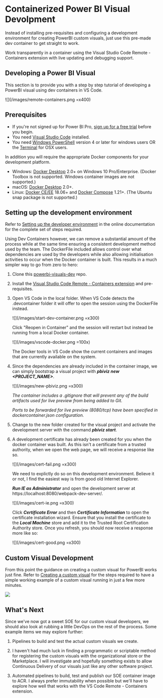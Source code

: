 # Containerized Power BI Visual Devolpment

Instead of installing pre-requisites and configuring a development environment for creating PowerBI custom visuals, just use this pre-made dev container to get straight to work.

Work transparently in a container using the Visual Studio Code Remote - Containers extension with live updating and debugging support.
 
## Developing a Power BI Visual
 
This section is to provide you with a step by step tutorial of developing a PowerBI visual using dev containers in VS Code.

![](/images/remote-containers.png =x400)

## Prerequisites

* If you're not signed up for Power BI Pro, [sign up for a free trial](https://powerbi.microsoft.com/pricing/) before you begin.
* You need [Visual Studio Code](https://www.visualstudio.com/) installed.
* You need [Windows PowerShell](https://docs.microsoft.com/powershell/scripting/install/installing-windows-powershell?view=powershell-6) version 4 or later for windows users OR the [Terminal](https://macpaw.com/how-to/use-terminal-on-mac) for OSX users.

In addition you will require the appropriate Docker components for your development platform.

* Windows: [Docker Desktop](https://www.docker.com/products/docker-desktop) 2.0+ on Windows 10 Pro/Enterprise. (Docker Toolbox is not supported. Windows container images are not supported.)
* macOS: [Docker Desktop](https://www.docker.com/products/docker-desktop) 2.0+.
* Linux: [Docker CE/EE](https://docs.docker.com/install/#supported-platforms) 18.06+ and [Docker Compose](https://docs.docker.com/compose/install) 1.21+. (The Ubuntu snap package is not supported.)

## Setting up the development environment

Refer to [Setting up the developer environment](https://docs.microsoft.com/en-au/power-bi/developer/visuals/custom-visual-develop-tutorial#setting-up-the-developer-environment) in the online documentation for the complete set of steps required.

Using Dev Containers however, we can remove a substantial amount of the process while at the same time ensuring a consistent development method used by the team. The DockerFile included allows control over what dependencies are used by the developers while also allowing initialisation activities to occur when the Docker container is built. This results in a much simpler way to go from zero to hero:

1. Clone this [powerbi-visuals-dev](https://github.com/slamb2k/powerbi-visuals-dev) repo.
2. Install the [Visual Studio Code Remote - Containers extension](https://code.visualstudio.com/docs/remote/containers) and pre-requisites.

3. Open VS Code in the local folder. When VS Code detects the .devcontainer folder it will offer to open the session using the DockerFile instead. 

   ![](/images/start-dev-container.png =x300)

   Click "Reopen in Container" and the session will restart but instead be running from a local Docker container.

   ![](/images/vscode-docker.png =100x)

   The Docker tools in VS Code show the current containers and images that are currently available on the system.

4. Since the dependencies are already included in the container image, we can simply bootstrap a visual project with ***pbiviz new <PROJECT_NAME>***.

   ![](/images/new-pbiviz.png =x300)

   *The container includes a .gitignore that will prevent any of the build artifacts used for live preview from being added to Git.*

   *Ports to be forwarded for live preview (8080/tcp) have been specified in dockercontainer.json configuration.*


5. Change to the new folder created for the visual project and activate the development server with the command ***pbiviz start***.

6. A development certificate has already been created for you when the docker container was built. As this isn't a certificate from a trusted authority, when we open the web page, we will receive a response like so.
 
   ![](/images/cert-fail.png =x300)

   We need to explictly do so on this development environment. Believe it or not, I find the easiest way is from good old Internet Explorer. 
   
   ***Run IE as Administrator*** and open the development server at https://localhost:8080/webpack-dev-server/.
 
   ![](/images/cert-ie.png =x300)

   Click ***Certificate Error*** and then ***Certificate Information*** to open the certificate installation wizard. Ensure that you install the certificate to the ***Local Machine*** store and add it to the Trusted Root Certification Authority store. Once you refresh, you should now receive a response more like so:

   ![](/images/cert-good.png =x300)

## Custom Visual Development ##

From this point the guidance on creating a custom visual for PowerBI works just fine. Refer to [Creating a custom visual](https://docs.microsoft.com/en-au/power-bi/developer/visuals/custom-visual-develop-tutorial#creating-a-custom-visual) for the steps required to have a simple working example of a custom visual running in just a few more minutes.

   ![](https://docs.microsoft.com/en-au/power-bi/developer/visuals/media/custom-visual-develop-tutorial/resize-visual.png)

## What's Next ##

Since we've now got a sweet SOE for our custom visual developers, we should also look at rubbing a little DevOps on the rest of the process. Some example items we may explore further:

1. Pipelines to build and test the actual custom visuals we create.

2. I haven't had much luck in finding a programmatic or scriptable method for registering the custom visuals with the organizational store or the Marketplace. I will investigate and hopefully something exists to allow Continuous Delivery of our visuals just like any other software project.

3. Automated pipelines to build, test and publish our SOE container image to ACR. I always prefer immutability when possible but we'll have to explore how well that works with the VS Code Remote - Containers extension.

